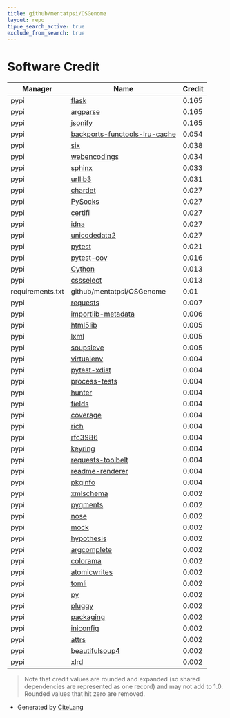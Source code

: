 ```yaml
---
title: github/mentatpsi/OSGenome
layout: repo
tipue_search_active: true
exclude_from_search: true
---
```

# Software Credit

|Manager|Name|Credit|
|-------|----|------|
|pypi|[flask](https://palletsprojects.com/p/flask)|0.165|
|pypi|[argparse](https://github.com/ThomasWaldmann/argparse/)|0.165|
|pypi|[jsonify](https://pypi.org/project/jsonify)|0.165|
|pypi|[backports-functools-lru-cache](https://pypi.org/project/backports-functools-lru-cache)|0.054|
|pypi|[six](https://github.com/benjaminp/six)|0.038|
|pypi|[webencodings](https://github.com/SimonSapin/python-webencodings)|0.034|
|pypi|[sphinx](https://www.sphinx-doc.org/)|0.033|
|pypi|[urllib3](https://urllib3.readthedocs.io/)|0.031|
|pypi|[chardet](https://github.com/chardet/chardet)|0.027|
|pypi|[PySocks](https://github.com/Anorov/PySocks)|0.027|
|pypi|[certifi](https://certifiio.readthedocs.io/en/latest/)|0.027|
|pypi|[idna](https://github.com/kjd/idna)|0.027|
|pypi|[unicodedata2](https://pypi.org/project/unicodedata2)|0.027|
|pypi|[pytest](https://docs.pytest.org/en/latest/)|0.021|
|pypi|[pytest-cov](https://github.com/pytest-dev/pytest-cov)|0.016|
|pypi|[Cython](http://cython.org/)|0.013|
|pypi|[cssselect](https://github.com/scrapy/cssselect)|0.013|
|requirements.txt|github/mentatpsi/OSGenome|0.01|
|pypi|[requests](https://requests.readthedocs.io)|0.007|
|pypi|[importlib-metadata](https://pypi.org/project/importlib-metadata)|0.006|
|pypi|[html5lib](https://github.com/html5lib/html5lib-python)|0.005|
|pypi|[lxml](https://lxml.de/)|0.005|
|pypi|[soupsieve](https://facelessuser.github.io/soupsieve/)|0.005|
|pypi|[virtualenv](https://virtualenv.pypa.io/)|0.004|
|pypi|[pytest-xdist](https://pypi.org/project/pytest-xdist)|0.004|
|pypi|[process-tests](https://pypi.org/project/process-tests)|0.004|
|pypi|[hunter](https://pypi.org/project/hunter)|0.004|
|pypi|[fields](https://pypi.org/project/fields)|0.004|
|pypi|[coverage](https://pypi.org/project/coverage)|0.004|
|pypi|[rich](https://pypi.org/project/rich)|0.004|
|pypi|[rfc3986](https://pypi.org/project/rfc3986)|0.004|
|pypi|[keyring](https://pypi.org/project/keyring)|0.004|
|pypi|[requests-toolbelt](https://pypi.org/project/requests-toolbelt)|0.004|
|pypi|[readme-renderer](https://pypi.org/project/readme-renderer)|0.004|
|pypi|[pkginfo](https://pypi.org/project/pkginfo)|0.004|
|pypi|[xmlschema](https://pypi.org/project/xmlschema)|0.002|
|pypi|[pygments](https://pypi.org/project/pygments)|0.002|
|pypi|[nose](https://pypi.org/project/nose)|0.002|
|pypi|[mock](https://pypi.org/project/mock)|0.002|
|pypi|[hypothesis](https://pypi.org/project/hypothesis)|0.002|
|pypi|[argcomplete](https://pypi.org/project/argcomplete)|0.002|
|pypi|[colorama](https://pypi.org/project/colorama)|0.002|
|pypi|[atomicwrites](https://pypi.org/project/atomicwrites)|0.002|
|pypi|[tomli](https://pypi.org/project/tomli)|0.002|
|pypi|[py](https://pypi.org/project/py)|0.002|
|pypi|[pluggy](https://pypi.org/project/pluggy)|0.002|
|pypi|[packaging](https://pypi.org/project/packaging)|0.002|
|pypi|[iniconfig](https://pypi.org/project/iniconfig)|0.002|
|pypi|[attrs](https://pypi.org/project/attrs)|0.002|
|pypi|[beautifulsoup4](https://www.crummy.com/software/BeautifulSoup/bs4/)|0.002|
|pypi|[xlrd](http://www.python-excel.org/)|0.002|


> Note that credit values are rounded and expanded (so shared dependencies are represented as one record) and may not add to 1.0. Rounded values that hit zero are removed.


- Generated by [CiteLang](https://github.com/vsoch/citelang)
